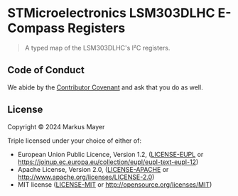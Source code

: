 # STMicroelectronics LSM303DLHC E-Compass Registers

> A typed map of the LSM303DLHC's I²C registers.

## Code of Conduct

We abide by the [Contributor Covenant][cc] and ask that you do as well.

## License

Copyright © 2024 Markus Mayer

Triple licensed under your choice of either of:

- European Union Public Licence, Version 1.2, ([LICENSE-EUPL](LICENSE-EUPL)
  or https://joinup.ec.europa.eu/collection/eupl/eupl-text-eupl-12)
- Apache License, Version 2.0, ([LICENSE-APACHE](LICENSE-APACHE) or http://www.apache.org/licenses/LICENSE-2.0)
- MIT license ([LICENSE-MIT](LICENSE-MIT) or http://opensource.org/licenses/MIT)

[cc]: https://contributor-covenant.org

